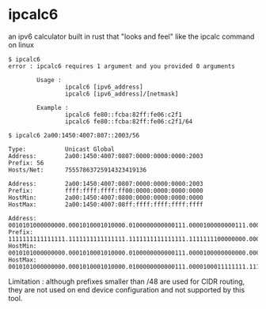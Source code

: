 # ipcalc6
an ipv6 calculator built in rust that "looks and feel" like the ipcalc command on linux

```
$ ipcalc6
error : ipcalc6 requires 1 argument and you provided 0 arguments

        Usage :
                ipcalc6 [ipv6_address]
                ipcalc6 [ipv6_address]/[netmask]

        Example :
                ipcalc6 fe80::fcba:82ff:fe06:c2f1
                ipcalc6 fe80::fcba:82ff:fe06:c2f1/64
```

```
$ ipcalc6 2a00:1450:4007:807::2003/56

Type:           Unicast Global
Address:        2a00:1450:4007:0807:0000:0000:0000:2003         Prefix: 56
Hosts/Net:      75557863725914323419136

Address:        2a00:1450:4007:0807:0000:0000:0000:2003
Prefix:         ffff:ffff:ffff:ff00:0000:0000:0000:0000
HostMin:        2a00:1450:4007:0800:0000:0000:0000:0000
HostMax:        2a00:1450:4007:08ff:ffff:ffff:ffff:ffff

Address:        0010101000000000.0001010001010000.0100000000000111.0000100000000111.0000000000000000.0000000000000000.0000000000000000.0010000000000011
Prefix:         1111111111111111.1111111111111111.1111111111111111.1111111100000000.0000000000000000.0000000000000000.0000000000000000.0000000000000000
HostMin:        0010101000000000.0001010001010000.0100000000000111.0000100000000000.0000000000000000.0000000000000000.0000000000000000.0000000000000000
HostMax:        0010101000000000.0001010001010000.0100000000000111.0000100011111111.1111111111111111.1111111111111111.1111111111111111.1111111111111111

```

Limitation : although prefixes smaller than /48 are used for CIDR routing, they are not used on end device configuration and not supported by this tool.

